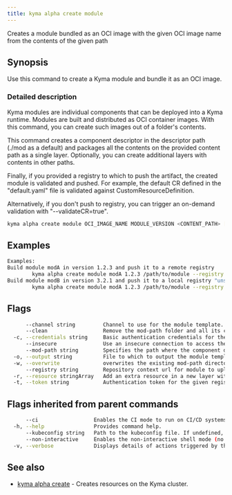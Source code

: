 ```yaml
---
title: kyma alpha create module
---
```


Creates a module bundled as an OCI image with the given OCI image name from the contents of the given path

## Synopsis

Use this command to create a Kyma module and bundle it as an OCI image.

### Detailed description

Kyma modules are individual components that can be deployed into a Kyma runtime. Modules are built and distributed as OCI container images. 
With this command, you can create such images out of a folder's contents.

This command creates a component descriptor in the descriptor path (./mod as a default) and packages all the contents on the provided content path as a single layer.
Optionally, you can create additional layers with contents in other paths.

Finally, if you provided a registry to which to push the artifact, the created module is validated and pushed. For example, the default CR defined in the \"default.yaml\" file is validated against CustomResourceDefinition.

Alternatively, if you don't push to registry, you can trigger an on-demand validation with "--validateCR=true".


```bash
kyma alpha create module OCI_IMAGE_NAME MODULE_VERSION <CONTENT_PATH> [flags]
```

## Examples

```bash
Examples:
Build module modA in version 1.2.3 and push it to a remote registry
		kyma alpha create module modA 1.2.3 /path/to/module --registry https://dockerhub.com
Build module modB in version 3.2.1 and push it to a local registry "unsigned" subflder without tls
		kyma alpha create module modA 1.2.3 /path/to/module --registry http://localhost:5001/unsigned --insecure

```

## Flags

```bash
      --channel string         Channel to use for the module template. (default "stable")
      --clean                  Remove the mod-path folder and all its contents at the end.
  -c, --credentials string     Basic authentication credentials for the given registry in the format user:password
      --insecure               Use an insecure connection to access the registry.
      --mod-path string        Specifies the path where the component descriptor and module packaging will be stored. If the path already has a descriptor use the overwrite flag to overwrite it (default "./mod")
  -o, --output string          File to which to output the module template if the module is uploaded to a registry (default "template.yaml")
  -w, --overwrite              overwrites the existing mod-path directory if it exists
      --registry string        Repository context url for module to upload. The repository url will be automatically added to the repository contexts in the module
  -r, --resource stringArray   Add an extra resource in a new layer with format <NAME:TYPE@PATH>. It is also possible to provide only a path; name will default to the last path element and type to 'helm-chart'
  -t, --token string           Authentication token for the given registry (alternative to basic authentication).
```

## Flags inherited from parent commands

```bash
      --ci                  Enables the CI mode to run on CI/CD systems. It avoids any user interaction (such as no dialog prompts) and ensures that logs are formatted properly in log files (such as no spinners for CLI steps).
  -h, --help                Provides command help.
      --kubeconfig string   Path to the kubeconfig file. If undefined, Kyma CLI uses the KUBECONFIG environment variable, or falls back "/$HOME/.kube/config".
      --non-interactive     Enables the non-interactive shell mode (no colorized output, no spinner)
  -v, --verbose             Displays details of actions triggered by the command.
```

## See also

* [kyma alpha create](kyma_alpha_create.md)	 - Creates resources on the Kyma cluster.

